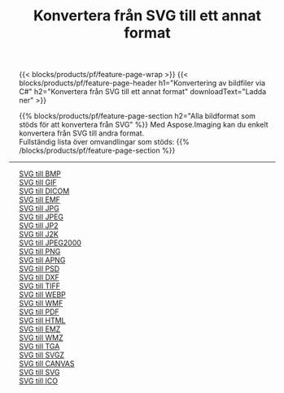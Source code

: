 ﻿---
title: Konvertera från SVG till ett annat format 
weight: 3920
url: /sv/net/conversion/from/svg 
lang: sv
langdirlevel: 2
locales: zh-hans,ja,it,ru,de,es,fr,nl,id,lt,pl,pt,vi,tr,ko,zh-hant,ar,hi,th,sv,cs,uk,he
description: Med Aspose.Imaging kan du enkelt konvertera från SVG till ett annat format
---

{{< blocks/products/pf/feature-page-wrap >}}
{{< blocks/products/pf/feature-page-header h1="Konvertering av bildfiler via C#" h2="Konvertera från SVG till ett annat format" downloadText="Ladda ner" >}}


{{% blocks/products/pf/feature-page-section  h2="Alla bildformat som stöds för att konvertera från SVG" %}}
Med Aspose.Imaging kan du enkelt konvertera från SVG till andra format.
<br/>
Fullständig lista över omvandlingar som stöds:
{{% /blocks/products/pf/feature-page-section %}}
<div class="container-fluid productfamilypage bg-gray">
    <div class="convertypes bg-gray agp-content section">
        <div class="container">
		<hr style="margin-left:-20px;"/>
		<div class="row other-converters">
		    <div class='col-md-2 other-converter remove-lp remove-rp'><a href="/imaging/sv/net/conversion/svg-to-bmp" >SVG till BMP</a></div><div class='col-md-2 other-converter remove-lp remove-rp'><a href="/imaging/sv/net/conversion/svg-to-gif" >SVG till GIF</a></div><div class='col-md-2 other-converter remove-lp remove-rp'><a href="/imaging/sv/net/conversion/svg-to-dicom" >SVG till DICOM</a></div><div class='col-md-2 other-converter remove-lp remove-rp'><a href="/imaging/sv/net/conversion/svg-to-emf" >SVG till EMF</a></div><div class='col-md-2 other-converter remove-lp remove-rp'><a href="/imaging/sv/net/conversion/svg-to-jpg" >SVG till JPG</a></div><div class='col-md-2 other-converter remove-lp remove-rp'><a href="/imaging/sv/net/conversion/svg-to-jpeg" >SVG till JPEG</a></div><div class='col-md-2 other-converter remove-lp remove-rp'><a href="/imaging/sv/net/conversion/svg-to-jp2" >SVG till JP2</a></div><div class='col-md-2 other-converter remove-lp remove-rp'><a href="/imaging/sv/net/conversion/svg-to-j2k" >SVG till J2K</a></div><div class='col-md-2 other-converter remove-lp remove-rp'><a href="/imaging/sv/net/conversion/svg-to-jpeg2000" >SVG till JPEG2000</a></div><div class='col-md-2 other-converter remove-lp remove-rp'><a href="/imaging/sv/net/conversion/svg-to-png" >SVG till PNG</a></div><div class='col-md-2 other-converter remove-lp remove-rp'><a href="/imaging/sv/net/conversion/svg-to-apng" >SVG till APNG</a></div><div class='col-md-2 other-converter remove-lp remove-rp'><a href="/imaging/sv/net/conversion/svg-to-psd" >SVG till PSD</a></div><div class='col-md-2 other-converter remove-lp remove-rp'><a href="/imaging/sv/net/conversion/svg-to-dxf" >SVG till DXF</a></div><div class='col-md-2 other-converter remove-lp remove-rp'><a href="/imaging/sv/net/conversion/svg-to-tiff" >SVG till TIFF</a></div><div class='col-md-2 other-converter remove-lp remove-rp'><a href="/imaging/sv/net/conversion/svg-to-webp" >SVG till WEBP</a></div><div class='col-md-2 other-converter remove-lp remove-rp'><a href="/imaging/sv/net/conversion/svg-to-wmf" >SVG till WMF</a></div><div class='col-md-2 other-converter remove-lp remove-rp'><a href="/imaging/sv/net/conversion/svg-to-pdf" >SVG till PDF</a></div><div class='col-md-2 other-converter remove-lp remove-rp'><a href="/imaging/sv/net/conversion/svg-to-html" >SVG till HTML</a></div><div class='col-md-2 other-converter remove-lp remove-rp'><a href="/imaging/sv/net/conversion/svg-to-emz" >SVG till EMZ</a></div><div class='col-md-2 other-converter remove-lp remove-rp'><a href="/imaging/sv/net/conversion/svg-to-wmz" >SVG till WMZ</a></div><div class='col-md-2 other-converter remove-lp remove-rp'><a href="/imaging/sv/net/conversion/svg-to-tga" >SVG till TGA</a></div><div class='col-md-2 other-converter remove-lp remove-rp'><a href="/imaging/sv/net/conversion/svg-to-svgz" >SVG till SVGZ</a></div><div class='col-md-2 other-converter remove-lp remove-rp'><a href="/imaging/sv/net/conversion/svg-to-canvas" >SVG till CANVAS</a></div><div class='col-md-2 other-converter remove-lp remove-rp'><a href="/imaging/sv/net/conversion/svg-to-svg" >SVG till SVG</a></div><div class='col-md-2 other-converter remove-lp remove-rp'><a href="/imaging/sv/net/conversion/svg-to-ico" >SVG till ICO</a></div>
                </div>
        </div>
    </div>
</div>
<br/>

